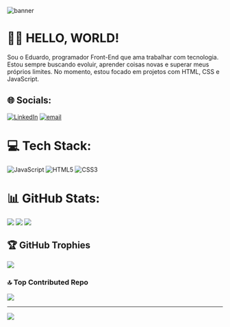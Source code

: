 
 ![banner](https://github.com/user-attachments/assets/099d04cc-0d5a-4629-a584-be5df6991448) 


# 👨‍💻 HELLO, WORLD!
Sou o Eduardo, programador Front-End que ama trabalhar com tecnologia.
Estou sempre buscando evoluir, aprender coisas novas e superar meus próprios limites.
No momento, estou focado em projetos com HTML, CSS e JavaScript.


## 🌐 Socials:
[![LinkedIn](https://img.shields.io/badge/LinkedIn-%230077B5.svg?logo=linkedin&logoColor=white)](https://linkedin.com/in/eduardoccmagalhaes/) [![email](https://img.shields.io/badge/Email-D14836?logo=gmail&logoColor=white)](mailto:magalhaes.eddu@gmail.com) 

# 💻 Tech Stack:
![JavaScript](https://img.shields.io/badge/javascript-%23323330.svg?style=for-the-badge&logo=javascript&logoColor=%23F7DF1E) ![HTML5](https://img.shields.io/badge/html5-%23E34F26.svg?style=for-the-badge&logo=html5&logoColor=white) ![CSS3](https://img.shields.io/badge/css3-%231572B6.svg?style=for-the-badge&logo=css3&logoColor=white)

# 📊 GitHub Stats:
![](https://github-readme-stats.vercel.app/api?username=edumagalhaess&theme=tokyonight&hide_border=false&include_all_commits=true&count_private=true)
![](https://nirzak-streak-stats.vercel.app/?user=edumagalhaess&theme=tokyonight&hide_border=false)
![](https://github-readme-stats.vercel.app/api/top-langs/?username=edumagalhaess&theme=tokyonight&hide_border=false&include_all_commits=true&count_private=true&layout=compact)

## 🏆 GitHub Trophies
![](https://github-profile-trophy.vercel.app/?username=edumagalhaess&theme=dracula&no-frame=false&no-bg=false&margin-w=4)

### 🔝 Top Contributed Repo
![](https://github-contributor-stats.vercel.app/api?username=edumagalhaess&limit=5&theme=dark&combine_all_yearly_contributions=true)

---
[![](https://visitcount.itsvg.in/api?id=edumagalhaess&icon=2&color=7)](https://visitcount.itsvg.in)

<!-- Proudly created with GPRM ( https://gprm.itsvg.in ) -->
